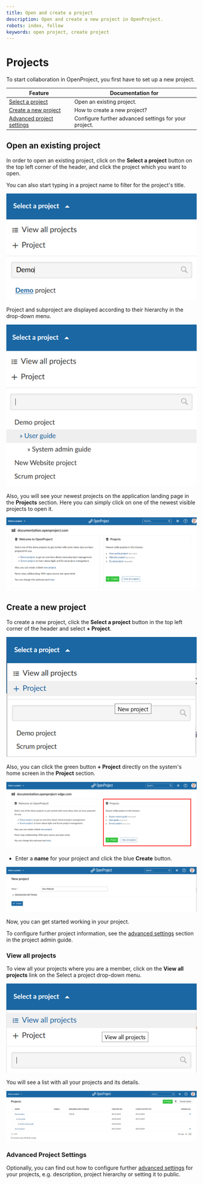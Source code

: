 ```yaml
---
title: Open and create a project
description: Open and create a new project in OpenProject. 
robots: index, follow
keywords: open project, create project
---
```


# Projects

To start collaboration in OpenProject, you first have to set up a new project.

| Feature                                                 | Documentation for                                     |
| ------------------------------------------------------- | ----------------------------------------------------- |
| [Select a project](#open-an-existing-project)           | Open an existing project.                             |
| [Create a new project](#create-a-new-project)           | How to create a new project?                          |
| [Advanced project settings](#advanced-project-settings) | Configure further advanced settings for your project. |

## Open an existing project

In order to open an existing project, click on the **Select a project** button on the top left corner of the header, and click the project which you want to open.

You can also start typing in a project name to filter for the project's title.

![open project](1572877683380.png)



Project and subproject are displayed according to their hierarchy in the drop-down menu.

![project hierarchy](1572877762016.png)

Also, you will see your newest projects on the application landing page in the **Projects** section. Here you can simply click on one of the newest visible projects to open it.

![open-project](1566292163068.png)



## Create a new project

To create a new project, click the **Select a project** button in the top left corner of the header and select **+ Project**.

![create-project](1566213921784.png)

Also, you can click the green button **+ Project** directly on the system's home screen in the **Project** section.

![Create-project-home-screen](Create-project-home-screen.png)

- Enter a **name** for your project and click the blue **Create** button.

![name-project](1569589387671.png)

Now, you can get started working in your project.

To configure further project information, see the [advanced settings](../../project-admin-guide/#project-settings) section in the project admin guide.

### View all projects

To view all your projects where you are a member, click on the **View all projects** link on the Select a project drop-down menu.

![view all proejcts](1569490429831.png)

You will see a list with all your projects and its details.

![view all projects](1569490488827.png)





### Advanced Project Settings

Optionally, you can find out how to configure further [advanced settings](./project-admin-guide/#project-settings) for your projects, e.g. description, project hierarchy or setting it to public.
